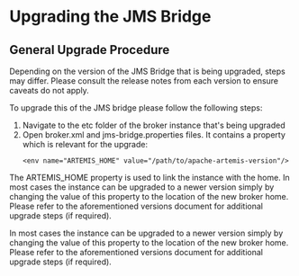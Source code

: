 # Upgrading the JMS Bridge

## General Upgrade Procedure
Depending on the version of the JMS Bridge that is being upgraded, steps may differ. Please consult the release notes from each version to ensure caveats do not apply.

To upgrade this of the JMS bridge please follow the following steps:

1. Navigate to the etc folder of the broker instance that's being upgraded
2. Open broker.xml and jms-bridge.properties files. It contains a property which is relevant for the upgrade:
    ```console
    <env name="ARTEMIS_HOME" value="/path/to/apache-artemis-version"/>
    ```
   
The ARTEMIS_HOME property is used to link the instance with the home. In most cases the instance can be upgraded to a newer version simply by changing the value of this property to the location of the new broker home. Please refer to the aforementioned versions document for additional upgrade steps (if required).

 In most cases the instance can be upgraded to a newer version simply by changing the value of this property to the location of the new broker home. Please refer to the aforementioned versions document for additional upgrade steps (if required).